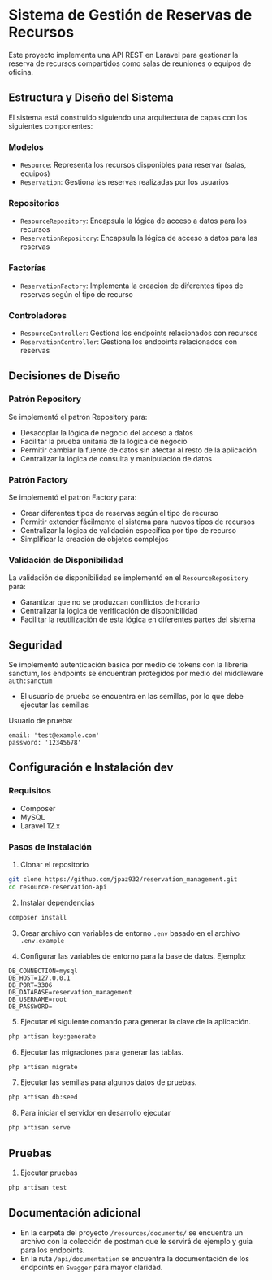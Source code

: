 # Sistema de Gestión de Reservas de Recursos

Este proyecto implementa una API REST en Laravel para gestionar la reserva de recursos compartidos como salas de reuniones o equipos de oficina.

## Estructura y Diseño del Sistema

El sistema está construido siguiendo una arquitectura de capas con los siguientes componentes:

### Modelos
- `Resource`: Representa los recursos disponibles para reservar (salas, equipos)
- `Reservation`: Gestiona las reservas realizadas por los usuarios

### Repositorios
- `ResourceRepository`: Encapsula la lógica de acceso a datos para los recursos
- `ReservationRepository`: Encapsula la lógica de acceso a datos para las reservas

### Factorías
- `ReservationFactory`: Implementa la creación de diferentes tipos de reservas según el tipo de recurso

### Controladores
- `ResourceController`: Gestiona los endpoints relacionados con recursos
- `ReservationController`: Gestiona los endpoints relacionados con reservas

## Decisiones de Diseño

### Patrón Repository
Se implementó el patrón Repository para:
- Desacoplar la lógica de negocio del acceso a datos
- Facilitar la prueba unitaria de la lógica de negocio
- Permitir cambiar la fuente de datos sin afectar al resto de la aplicación
- Centralizar la lógica de consulta y manipulación de datos

### Patrón Factory
Se implementó el patrón Factory para:
- Crear diferentes tipos de reservas según el tipo de recurso
- Permitir extender fácilmente el sistema para nuevos tipos de recursos
- Centralizar la lógica de validación específica por tipo de recurso
- Simplificar la creación de objetos complejos

### Validación de Disponibilidad
La validación de disponibilidad se implementó en el `ResourceRepository` para:
- Garantizar que no se produzcan conflictos de horario
- Centralizar la lógica de verificación de disponibilidad
- Facilitar la reutilización de esta lógica en diferentes partes del sistema

## Seguridad
Se implementó autenticación básica por medio de tokens con la libreria sanctum, los endpoints se encuentran protegidos por medio del middleware `auth:sanctum`
- El usuario de prueba se encuentra en las semillas, por lo que debe ejecutar las semillas

Usuario de prueba:
```
email: 'test@example.com'
password: '12345678'
```

## Configuración e Instalación dev

### Requisitos
- Composer
- MySQL
- Laravel 12.x

### Pasos de Instalación

1. Clonar el repositorio
```bash
git clone https://github.com/jpaz932/reservation_management.git
cd resource-reservation-api
```

2. Instalar dependencias
```bash
composer install
```

3. Crear archivo con variables de entorno `.env` basado en el archivo `.env.example`

4. Configurar las variables de entorno para la base de datos. Ejemplo:
```
DB_CONNECTION=mysql
DB_HOST=127.0.0.1
DB_PORT=3306
DB_DATABASE=reservation_management
DB_USERNAME=root
DB_PASSWORD=
```

5. Ejecutar el siguiente comando para generar la clave de la aplicación.
```bash
php artisan key:generate
```

6. Ejecutar las migraciones para generar las tablas.
```bash
php artisan migrate
```

7. Ejecutar las semillas para algunos datos de pruebas.
```bash
php artisan db:seed
```

8. Para iniciar el servidor en desarrollo ejecutar
```bash
php artisan serve
```

## Pruebas
1. Ejecutar pruebas
```bash
php artisan test
```

## Documentación adicional
- En la carpeta del proyecto `/resources/documents/` se encuentra un archivo con la colección de postman que le servirá de ejemplo y guia para los endpoints.
- En la ruta `/api/documentation` se encuentra la documentación de los endpoints en `Swagger` para mayor claridad.